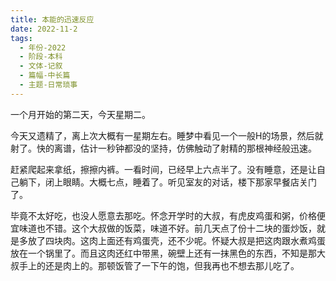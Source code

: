 ```yaml
---
title: 本能的迅速反应
date: 2022-11-2
tags:
  - 年份-2022
  - 阶段-本科
  - 文体-记叙
  - 篇幅-中长篇
  - 主题-日常琐事
---
```


一个月开始的第二天，今天星期二。

今天又遗精了，离上次大概有一星期左右。睡梦中看见一个一般H的场景，然后就射了。快的离谱，估计一秒钟都没的坚持，仿佛触动了射精的那根神经般迅速。

赶紧爬起来拿纸，擦擦内裤。一看时间，已经早上六点半了。没有睡意，还是让自己躺下，闭上眼睛。大概七点，睡着了。听见室友的对话，楼下那家早餐店关门了。

毕竟不太好吃，也没人愿意去那吃。怀念开学时的大叔，有虎皮鸡蛋和粥，价格便宜味道也不错。这个大叔做的饭菜，味道不好。前几天点了份十二块的蛋炒饭，就是多放了四块肉。这肉上面还有鸡蛋壳，还不少呢。怀疑大叔是把这肉跟水煮鸡蛋放在一个锅里了。而且这肉还红中带黑，碗壁上还有一抹黑色的东西，不知是那大叔手上的还是肉上的。那顿饭管了一下午的饱，但我再也不想去那儿吃了。
